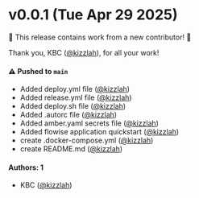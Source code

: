 # v0.0.1 (Tue Apr 29 2025)

:tada: This release contains work from a new contributor! :tada:

Thank you, KBC ([@kizzlah](https://github.com/kizzlah)), for all your work!

#### ⚠️ Pushed to `main`

- Added deploy.yml file ([@kizzlah](https://github.com/kizzlah))
- Added release.yml file ([@kizzlah](https://github.com/kizzlah))
- Added deploy.sh file ([@kizzlah](https://github.com/kizzlah))
- Added .autorc file ([@kizzlah](https://github.com/kizzlah))
- Added amber.yaml secrets file ([@kizzlah](https://github.com/kizzlah))
- Added flowise application quickstart ([@kizzlah](https://github.com/kizzlah))
- create .docker-compose.yml ([@kizzlah](https://github.com/kizzlah))
- create README.md ([@kizzlah](https://github.com/kizzlah))

#### Authors: 1

- KBC ([@kizzlah](https://github.com/kizzlah))
